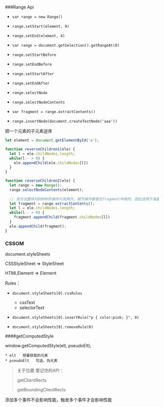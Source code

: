 ###Range Api

* `var range = new Range()`
* `range.setStart(element, 9)`
* `range.setEnd(element, 4)`
* `var range = document.getSelection().getRangeAt(0)`



* `range.setStartBefore`
* `range.setEndBefore`
* `range.setStartAfter`
* `range.setEndAfter`
* `range.selectNode`
* `range.selectNodeContents`



* `var fragment = range.extractContents()`
* `range.insertNode(document.createTextNode('aaa'))`



把一个元素的子元素逆序

```javascript
let element = document.getElementById('a');

function reverseChildren1(ele) {
  let l = ele.childNodes.length;
  while(l-- > 0) {
    ele.appendChild(ele.childNodes[l])
  }
}

function reverseChildren2(ele) {
  let range = new Range();
  range.selectNodeContents(element);
  
  // 该方法整体对DOM树的操作只有两次，细节操作都是在fragment中做的，因此适用于海量DOM操作的性能优化
  let fragment = range.extractContents();
  let l = ele.childNodes.length;
  while(l-- > 0) {
    fragment.appendChild(fragment.childNodes[l])
  }
  ele.appendChild(fragment);
}
```





### CSSOM

document.styleSheets



CSSStyleSheet  =>  StyleSheet  

HTMLElement  => Element



Rules：

* `document.styleSheets[0].cssRules`
  * cssText
  * selectorText

* `document.styleSheets[0].insertRule("p { color:pink; }", 0)`

* `document.styleSheets[0].removeRule(0)`





####getComputedStyle

window.getComputedStyle(elt, pseudoElt);

	* elt   想要获取的元素
	* pseudoElt   可选，伪元素





> 关于位置 要记住的API：
>
> getClientRects
>
> getBoundingClientRects















添加多个事件不会影响性能，触发多个事件才会影响性能